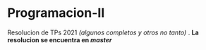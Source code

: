 # Programacion-II

Resolucion de TPs 2021 _(algunos completos y otros no tanto)_ .
**La resolucion se encuentra en _master_**

